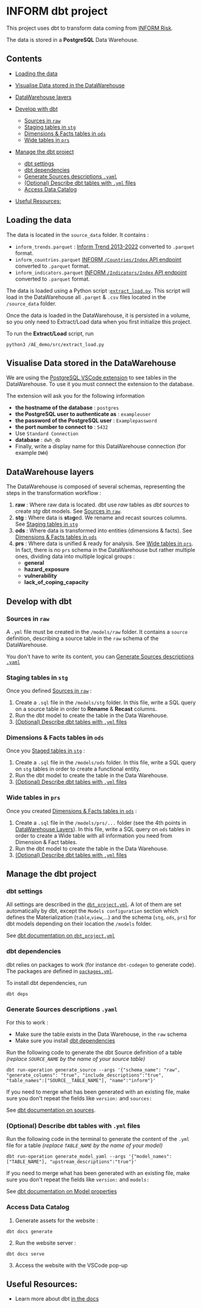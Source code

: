 # INFORM dbt project

This project uses dbt to transform data coming from [INFORM Risk](https://drmkc.jrc.ec.europa.eu/inform-index/INFORM-Risk).

The data is stored in a **PostgreSQL** Data Warehouse.

## Contents
* [Loading the data](#loading-the-data)
* [Visualise Data stored in the DataWarehouse](#visualise-data-stored-in-the-datawarehouse)
* [DataWarehouse layers](#datawarehouse-layers)
* [Develop with dbt](#develop-with-dbt)
    + [Sources in `raw`](#sources-in--raw-)
    + [Staging tables in `stg`](#staging-tables-in--stg-)
    + [Dimensions & Facts tables in `ods`](#dimensions---facts-tables-in--ods-)
    + [Wide tables in `prs`](#wide-tables-in--prs-)
* [Manage the dbt project](#manage-the-dbt-project)
    + [dbt settings](#dbt-settings)
    + [dbt dependencies](#dbt-dependencies)
    + [Generate Sources descriptions `.yaml`](#generate-sources-descriptions-yaml)
    + [(Optional) Describe dbt tables with `.yml` files](#optional-describe-dbt-tables-with-yml-files)
    + [Access Data Catalog](#access-data-catalog)
    
* [Useful Resources:](#useful-resources-)


## Loading the data
The data is located in the `source_data` folder. It contains : 
- `inform_trends.parquet` : [Inform Trend 2013-2022](https://drmkc.jrc.ec.europa.eu/inform-index/INFORM-Risk/Results-and-data/moduleId/1782/id/453/controller/Admin/action/Results) converted to `.parquet` format.
- `inform_countries.parquet` [INFORM `/Countries/Index` API endpoint](https://drmkc.jrc.ec.europa.eu/inform-index/API/InformAPI/Countries/Index) converted to `.parquet` format.
- `inform_indicators.parquet` [INFORM `/Indicators/Index` API endpoint](https://drmkc.jrc.ec.europa.eu/inform-index/API/InformAPI/Indicators/Index) converted to `.parquet` format.

The data is loaded using a Python script :[`extract_load.py`](/src/extract_load.py). This script will load in the DataWarehouse all `.parqet` & `.csv` files located in the `/source_data` folder.

Once the data is loaded in the DataWarehouse, it is persisted in a volume, so you only need to Extract/Load data when you first initialize this project.

To run the **Extract/Load** script, run
```
python3 /AE_demo/src/extract_load.py
```

## Visualise Data stored in the DataWarehouse
We are using the [PostgreSQL VSCode extension](https://marketplace.visualstudio.com/items?itemName=ckolkman.vscode-postgres) to see tables in the DataWarehouse. To use it you must connect the extension to the database.

The extension will ask you for the following information
- **the hostname of the database** : `postgres`
- **the PostgreSQL user to authenticate as** : `exampleuser`
- **the password of the PostgreSQL user** : `Examplepassword`
- **the port number to connect to** : `5432`
- Use `Standard Connection`
- **database** : `dwh_db`
- Finally, write a display name for this DataWarehouse connection (for example `DWH`)

## DataWarehouse layers

The DataWarehouse is composed of several schemas, representing the steps in the transformation workflow :
1. **raw** : Where raw data is located. dbt use *raw* tables as *dbt sources* to create *stg* dbt models. See [Sources in `raw`](#sources-in-raw).
2. **stg** : Where data is **st**a**g**ed. We rename and recast sources columns. See [Staging tables in `stg`](#staging-tables-in-stg)
3. **ods** : Where data is transformed into entities (dimensions & facts). See [Dimensions & Facts tables in `ods`](#dimensions--facts-tables-in-ods)
4. **prs** : Where data is unified & ready for analysis. See [Wide tables in `prs`](#wide-tables-in-prs). In fact, there is no `prs` schema in the DataWarehouse but rather multiple ones, dividing data into multiple logical groups :
    - **general**
    - **hazard_exposure**
    - **vulnerability**
    - **lack_of_coping_capacity**


## Develop with dbt

### Sources in `raw`
A `.yml` file must be created in the `/models/raw` folder. It contains a `source` definition, describing a source table in the `raw` schema of the DataWarehouse.

You don't have to write its content, you can  [Generate Sources descriptions `.yaml`](#generate-sources-descriptions-yaml)

### Staging tables in `stg`
Once you defined [Sources in `raw`](#sources-in-raw) :
1. Create a `.sql` file in the `/models/stg` folder. In this file, write a SQL query on a source table in order to **Rename** & **Recast** columns.
2. Run the dbt model to create the table in the Data Warehouse.
3. [(Optional) Describe dbt tables with `.yml` files](#optional-describe-dbt-tables-with-yml-files)

### Dimensions & Facts tables in `ods`
Once you [Staged tables in `stg`](#staging-tables-in-stg) :
1. Create a `.sql` file in the `/models/ods` folder. In this file, write a SQL query on `stg` tables in order to create a functional entity.
2. Run the dbt model to create the table in the Data Warehouse.
3. [(Optional) Describe dbt tables with `.yml` files](#optional-describe-dbt-tables-with-yml-files)

### Wide tables in `prs`
Once you created [Dimensions & Facts tables in `ods`](#dimensions--facts-tables-in-ods) :
1. Create a `.sql` file in the `/models/prs/...` folder (see the 4th points in [DataWarehouse Layers](#datawarehouse-layers)). In this file, write a SQL query on `ods` tables in order to create a Wide table with all information you need from Dimension & Fact tables.
2. Run the dbt model to create the table in the Data Warehouse.
3. [(Optional) Describe dbt tables with `.yml` files](#optional-describe-dbt-tables-with-yml-files)

## Manage the dbt project

### dbt settings
All settings are described in the [`dbt_project.yml`](dbt_project.yml).
A lot of them are set automatically by dbt, except the `Models configuration` section which defines the Materialization (`table`,`view`,...) and the schema (`stg`, `ods`, `prs`) for dbt models depending on their location the `/models` folder.

See [dbt documentation on `dbt_project.yml`](https://docs.getdbt.com/reference/dbt_project.yml)

### dbt dependencies
dbt relies on packages to work (for instance `dbt-codegen` to generate code).
The packages are defined in [`packages.yml`](packages.yml).

To install dbt dependencies, run
```
dbt deps
```

### Generate Sources descriptions `.yaml`
For this to work :
- Make sure the table exists in the Data Warehouse, in the `raw` schema
- Make sure you install [dbt dependencies](#dbt-dependencies)

Run the following code to generate the dbt Source definition of a table *(replace `SOURCE_NAME` by the name of your source table)*
```
dbt run-operation generate_source --args '{"schema_name": "raw", "generate_columns": "true", "include_descriptions":"true", "table_names":["SOURCE__TABLE_NAME"], "name":"inform"}'
```

If you need to merge what has been generated with an existing file, make sure you don't repeat the fields like `version:` and `sources:`

See [dbt documentation on sources](https://docs.getdbt.com/docs/build/sources).

### (Optional) Describe dbt tables with `.yml` files
Run the following code in the terminal to generate the content of the `.yml` file for a table *(replace `TABLE_NAME` by the name of your model)*
```
dbt run-operation generate_model_yaml --args '{"model_names": ["TABLE_NAME"], "upstream_descriptions":"true"}'
```

If you need to merge what has been generated with an existing file, make sure you don't repeat the fields like `version:` and `models:`

See [dbt documentation on Model properties](https://docs.getdbt.com/reference/model-properties)


### Access Data Catalog
1. Generate assets for the website :
```
dbt docs generate
```
2. Run the website server :
```
dbt docs serve
```
3. Access the website with the VSCode pop-up

## Useful Resources:
- Learn more about dbt [in the docs](https://docs.getdbt.com/docs/introduction)
